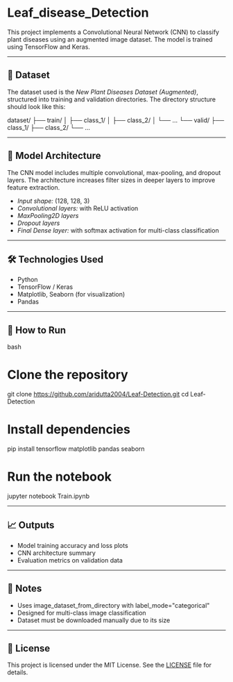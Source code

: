 # Leaf_disease_Detection

This project implements a Convolutional Neural Network (CNN) to classify plant diseases using an augmented image dataset. The model is trained using TensorFlow and Keras.

---

## 📂 Dataset

The dataset used is the *New Plant Diseases Dataset (Augmented)*, structured into training and validation directories. The directory structure should look like this:


dataset/
├── train/
│   ├── class_1/
│   ├── class_2/
│   └── ...
└── valid/
    ├── class_1/
    ├── class_2/
    └── ...


---

## 🧠 Model Architecture

The CNN model includes multiple convolutional, max-pooling, and dropout layers. The architecture increases filter sizes in deeper layers to improve feature extraction.

- *Input shape:* (128, 128, 3)
- *Convolutional layers:* with ReLU activation
- *MaxPooling2D layers*
- *Dropout layers*
- *Final Dense layer:* with softmax activation for multi-class classification

---

## 🛠 Technologies Used

- Python
- TensorFlow / Keras
- Matplotlib, Seaborn (for visualization)
- Pandas

---

## 🚀 How to Run

bash
# Clone the repository
git clone https://github.com/aridutta2004/Leaf-Detection.git
cd Leaf-Detection

# Install dependencies
pip install tensorflow matplotlib pandas seaborn

# Run the notebook
jupyter notebook Train.ipynb


---

## 📈 Outputs

- Model training accuracy and loss plots
- CNN architecture summary
- Evaluation metrics on validation data

---

## 📌 Notes

- Uses image_dataset_from_directory with label_mode="categorical"
- Designed for multi-class image classification
- Dataset must be downloaded manually due to its size

---

## 📜 License

This project is licensed under the MIT License. See the [LICENSE](LICENSE) file for details.
